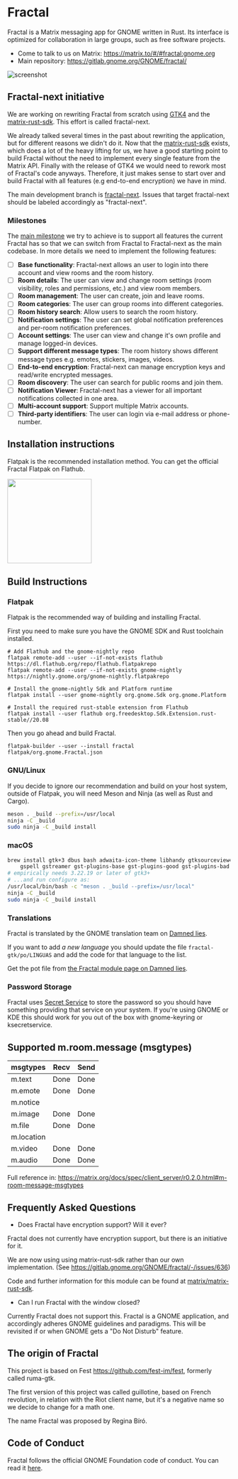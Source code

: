 # Fractal

Fractal is a Matrix messaging app for GNOME written in Rust. Its interface is optimized for collaboration in large groups, such as free software projects.

* Come to talk to us on Matrix: <https://matrix.to/#/#fractal:gnome.org>
* Main repository: <https://gitlab.gnome.org/GNOME/fractal/>

![screenshot](https://gitlab.gnome.org/GNOME/fractal/raw/master/screenshots/fractal.png)

## Fractal-next initiative
We are working on rewriting Fractal from scratch using [GTK4](https://www.gtk.org/) and the [matrix-rust-sdk](https://github.com/matrix-org/matrix-rust-sdk). This effort is called fractal-next.

We already talked several times in the past about rewriting the application, but for different reasons we didn't do it. Now that the [matrix-rust-sdk](https://github.com/matrix-org/matrix-rust-sdk) exists, which does a lot of the heavy lifting for us, we have a good starting point to build Fractal without the need to implement every single feature from the Matrix API. Finally with the release of GTK4 we would need to rework most of Fractal's code anyways. Therefore, it just makes sense to start over and build Fractal with all features (e.g end-to-end encryption) we have in mind.

The main development branch is [fractal-next](https://gitlab.gnome.org/GNOME/fractal/-/tree/fractal-next). Issues that target fractal-next should be labeled accordingly as "fractal-next".

### Milestones
The [main milestone](https://gitlab.gnome.org/GNOME/fractal/-/milestones/18) we try to achieve is to support all features the current Fractal has so that we can switch from Fractal to Fractal-next as the main codebase. In more details we need to implement the following features:
- [ ] **Base functionality**: Fractal-next allows an user to login into there account and view rooms and the room history.
- [ ] **Room details**: The user can view and change room settings (room visibility, roles and permissions, etc.) and view room members.
- [ ] **Room management**: The user can create, join and leave rooms.
- [ ] **Room categories**: The user can group rooms into different categories.
- [ ] **Room history search**: Allow users to search the room history.
- [ ] **Notification settings**: The user can set global notification preferences and per-room notification preferences.
- [ ] **Account settings**: The user can view and change it's own profile and manage logged-in devices.
- [ ] **Support different message types**: The room history shows different message types e.g. emotes, stickers, images, videos.
- [ ] **End-to-end encryption**: Fractal-next can manage encryption keys and read/write encrypted messages.
- [ ] **Room discovery**: The user can search for public rooms and join them.
- [ ] **Notification Viewer**: Fractal-next has a viewer for all important notifications collected in one area.
- [ ] **Multi-account support**: Support multiple Matrix accounts.
- [ ] **Third-party identifiers**: The user can login via e-mail address or phone-number.

## Installation instructions

Flatpak is the recommended installation method. You can get the official
Fractal Flatpak on Flathub.

<a href="https://flathub.org/apps/details/org.gnome.Fractal">
<img src="https://flathub.org/assets/badges/flathub-badge-i-en.png" width="190px" />
</a>

## Build Instructions

### Flatpak

Flatpak is the recommended way of building and installing Fractal.

First you need to make sure you have the GNOME SDK and Rust toolchain installed.

```
# Add Flathub and the gnome-nightly repo
flatpak remote-add --user --if-not-exists flathub https://dl.flathub.org/repo/flathub.flatpakrepo
flatpak remote-add --user --if-not-exists gnome-nightly https://nightly.gnome.org/gnome-nightly.flatpakrepo

# Install the gnome-nightly Sdk and Platform runtime
flatpak install --user gnome-nightly org.gnome.Sdk org.gnome.Platform

# Install the required rust-stable extension from Flathub
flatpak install --user flathub org.freedesktop.Sdk.Extension.rust-stable//20.08
```

Then you go ahead and build Fractal.

```
flatpak-builder --user --install fractal flatpak/org.gnome.Fractal.json
```

### GNU/Linux

If you decide to ignore our recommendation and build on your host system,
outside of Flatpak, you will need Meson and Ninja (as well as Rust and Cargo).

```sh
meson . _build --prefix=/usr/local
ninja -C _build
sudo ninja -C _build install
```

### macOS

```sh
brew install gtk+3 dbus bash adwaita-icon-theme libhandy gtksourceview4 \
    gspell gstreamer gst-plugins-base gst-plugins-good gst-plugins-bad gst-editing-services
# empirically needs 3.22.19 or later of gtk3+
# ...and run configure as:
/usr/local/bin/bash -c "meson . _build --prefix=/usr/local"
ninja -C _build
sudo ninja -C _build install
```

### Translations

Fractal is translated by the GNOME translation team on
[Damned lies](https://l10n.gnome.org/).

If you want to add *a new language* you should update the file
`fractal-gtk/po/LINGUAS` and add the code for that language
to the list.

Get the pot file from [the Fractal module page on Damned lies](https://l10n.gnome.org/module/fractal/).

### Password Storage

Fractal uses [Secret Service](https://www.freedesktop.org/wiki/Specifications/secret-storage-spec/)
to store the password so you should have something providing 
that service on your system. If you're using GNOME or KDE
this should work for you out of the box with gnome-keyring or
ksecretservice.

## Supported m.room.message (msgtypes)

msgtypes          | Recv                | Send
--------          | -----               | ------
m.text            | Done                | Done
m.emote           | Done                | Done
m.notice          |                     |
m.image           | Done                | Done
m.file            | Done                | Done
m.location        |                     |
m.video           | Done                | Done
m.audio           | Done                | Done

Full reference in: <https://matrix.org/docs/spec/client_server/r0.2.0.html#m-room-message-msgtypes>

## Frequently Asked Questions

* Does Fractal have encryption support? Will it ever?

Fractal does not currently have encryption support, but
there is an initiative for it.

We are now using using matrix-rust-sdk rather than our own implementation. (See https://gitlab.gnome.org/GNOME/fractal/-/issues/636)

Code and further information for this module can be found at [matrix/matrix-rust-sdk](https://github.com/matrix-org/matrix-rust-sdk).

* Can I run Fractal with the window closed?

Currently Fractal does not support this. Fractal is a
GNOME application, and accordingly adheres GNOME
guidelines and paradigms. This will be revisited if or
when GNOME gets a "Do Not Disturb" feature.

## The origin of Fractal

This project is based on Fest <https://github.com/fest-im/fest>, formerly called ruma-gtk.

The first version of this project was called guillotine, based on French revolution,
in relation with the Riot client name, but it's a negative name so we decide
to change for a math one.

The name Fractal was proposed by Regina Bíró.

## Code of Conduct

Fractal follows the official GNOME Foundation code of conduct. You can read it [here](/code-of-conduct.md).
